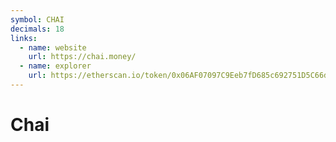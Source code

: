 ```yaml
---
symbol: CHAI
decimals: 18
links:
  - name: website
    url: https://chai.money/
  - name: explorer
    url: https://etherscan.io/token/0x06AF07097C9Eeb7fD685c692751D5C66dB49c215
---
```


# Chai
